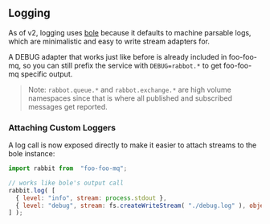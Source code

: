 ## Logging

As of v2, logging uses [bole](https://github.com/rvagg/bole) because it defaults to machine parsable logs,
which are minimalistic and easy to write stream adapters for.

A DEBUG adapter that works just like before is already included in foo-foo-mq,
so you can still prefix the service with `DEBUG=rabbot.*` to get foo-foo-mq specific output.

> Note: `rabbot.queue.*` and `rabbot.exchange.*` are high volume namespaces
> since that is where all published and subscribed messages get reported.

### Attaching Custom Loggers

A log call is now exposed directly to make it easier to attach streams to the bole instance:

```javascript
import rabbit from  "foo-foo-mq";

// works like bole's output call
rabbit.log( [
  { level: "info", stream: process.stdout },
  { level: "debug", stream: fs.createWriteStream( "./debug.log" ), objectMode: true }
] );
```
